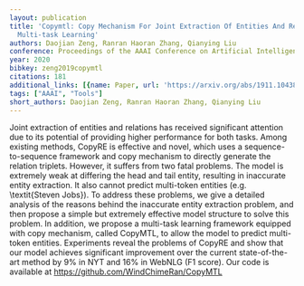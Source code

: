 ```yaml
---
layout: publication
title: 'Copymtl: Copy Mechanism For Joint Extraction Of Entities And Relations With
  Multi-task Learning'
authors: Daojian Zeng, Ranran Haoran Zhang, Qianying Liu
conference: Proceedings of the AAAI Conference on Artificial Intelligence
year: 2020
bibkey: zeng2019copymtl
citations: 181
additional_links: [{name: Paper, url: 'https://arxiv.org/abs/1911.10438'}]
tags: ["AAAI", "Tools"]
short_authors: Daojian Zeng, Ranran Haoran Zhang, Qianying Liu
---
```

Joint extraction of entities and relations has received significant attention
due to its potential of providing higher performance for both tasks. Among
existing methods, CopyRE is effective and novel, which uses a
sequence-to-sequence framework and copy mechanism to directly generate the
relation triplets. However, it suffers from two fatal problems. The model is
extremely weak at differing the head and tail entity, resulting in inaccurate
entity extraction. It also cannot predict multi-token entities (e.g.
\textit\{Steven Jobs\}). To address these problems, we give a detailed analysis
of the reasons behind the inaccurate entity extraction problem, and then
propose a simple but extremely effective model structure to solve this problem.
In addition, we propose a multi-task learning framework equipped with copy
mechanism, called CopyMTL, to allow the model to predict multi-token entities.
Experiments reveal the problems of CopyRE and show that our model achieves
significant improvement over the current state-of-the-art method by 9% in NYT
and 16% in WebNLG (F1 score). Our code is available at
https://github.com/WindChimeRan/CopyMTL
